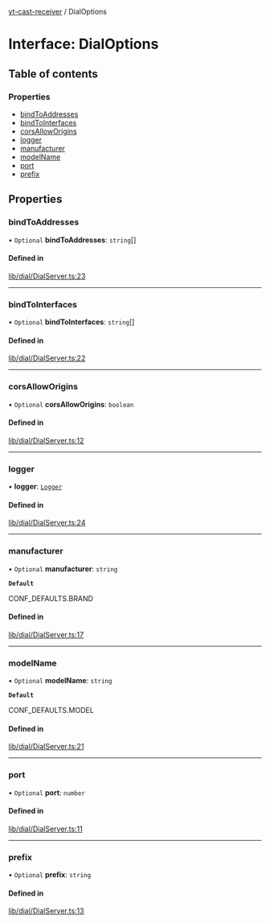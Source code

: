 [yt-cast-receiver](../README.md) / DialOptions

# Interface: DialOptions

## Table of contents

### Properties

- [bindToAddresses](DialOptions.md#bindtoaddresses)
- [bindToInterfaces](DialOptions.md#bindtointerfaces)
- [corsAllowOrigins](DialOptions.md#corsalloworigins)
- [logger](DialOptions.md#logger)
- [manufacturer](DialOptions.md#manufacturer)
- [modelName](DialOptions.md#modelname)
- [port](DialOptions.md#port)
- [prefix](DialOptions.md#prefix)

## Properties

### bindToAddresses

• `Optional` **bindToAddresses**: `string`[]

#### Defined in

[lib/dial/DialServer.ts:23](https://github.com/patrickkfkan/yt-cast-receiver/blob/6b07310/src/lib/dial/DialServer.ts#L23)

___

### bindToInterfaces

• `Optional` **bindToInterfaces**: `string`[]

#### Defined in

[lib/dial/DialServer.ts:22](https://github.com/patrickkfkan/yt-cast-receiver/blob/6b07310/src/lib/dial/DialServer.ts#L22)

___

### corsAllowOrigins

• `Optional` **corsAllowOrigins**: `boolean`

#### Defined in

[lib/dial/DialServer.ts:12](https://github.com/patrickkfkan/yt-cast-receiver/blob/6b07310/src/lib/dial/DialServer.ts#L12)

___

### logger

• **logger**: [`Logger`](Logger.md)

#### Defined in

[lib/dial/DialServer.ts:24](https://github.com/patrickkfkan/yt-cast-receiver/blob/6b07310/src/lib/dial/DialServer.ts#L24)

___

### manufacturer

• `Optional` **manufacturer**: `string`

**`Default`**

CONF_DEFAULTS.BRAND

#### Defined in

[lib/dial/DialServer.ts:17](https://github.com/patrickkfkan/yt-cast-receiver/blob/6b07310/src/lib/dial/DialServer.ts#L17)

___

### modelName

• `Optional` **modelName**: `string`

**`Default`**

CONF_DEFAULTS.MODEL

#### Defined in

[lib/dial/DialServer.ts:21](https://github.com/patrickkfkan/yt-cast-receiver/blob/6b07310/src/lib/dial/DialServer.ts#L21)

___

### port

• `Optional` **port**: `number`

#### Defined in

[lib/dial/DialServer.ts:11](https://github.com/patrickkfkan/yt-cast-receiver/blob/6b07310/src/lib/dial/DialServer.ts#L11)

___

### prefix

• `Optional` **prefix**: `string`

#### Defined in

[lib/dial/DialServer.ts:13](https://github.com/patrickkfkan/yt-cast-receiver/blob/6b07310/src/lib/dial/DialServer.ts#L13)
